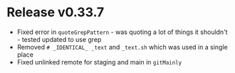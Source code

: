 # Release v0.33.7

- Fixed error in `quoteGrepPattern` - was quoting a lot of things it shouldn't - tested updated to use grep
- Removed `# _IDENTICAL_ _text` and `_text.sh` which was used in a single place
- Fixed unlinked remote for staging and main in `gitMainly`
